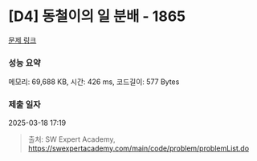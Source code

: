# [D4] 동철이의 일 분배 - 1865 

[문제 링크](https://swexpertacademy.com/main/code/problem/problemDetail.do?contestProbId=AV5LuHfqDz8DFAXc) 

### 성능 요약

메모리: 69,688 KB, 시간: 426 ms, 코드길이: 577 Bytes

### 제출 일자

2025-03-18 17:19



> 출처: SW Expert Academy, https://swexpertacademy.com/main/code/problem/problemList.do